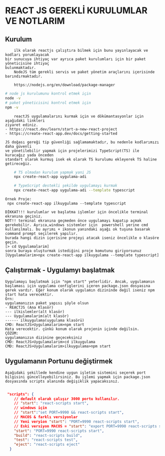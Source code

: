 # REACT JS GEREKLİ KURULUMLAR VE NOTLARIM

## Kurulum

        ilk olarak reactjs çalıştıra bilmek için bunu yayınlayacak ve kodları yorumlayacak
    bir sunucuya ihtiyaç var ayrıca paket kurulumları için bir paket yöneticisine ihtiyaç
    bulunmaktadır.
        NodeJS tüm gerekli servis ve paket yönetim araçlarını içerisinde barındırmaktadır.
```link
    https://nodejs.org/en/download/package-manager
```

```bash
# node js kurulumunu kontrol etmek için 
node -v
# paket yöneticisini kontrol etmek için
npm -v
```

        reactJS uygulamalarını kurmak için ve dökümantasyonlar için aşağıdaki linkleri 
    ziyaret ediniz.
    - https://react.dev/learn/start-a-new-react-project
    - https://create-react-app.dev/docs/getting-started

    JS doğası gereği tip güvenliği sağlamamaktadır, bu nedenle kodlarımızı daha güvenli 
    ve yönetilebilir yapmak için projelerimizi TypeScript(TS) ile kuracağız yada önceden 
    standart olarak kurmuş isek ek olarak TS kurulumu ekleyerek TS haline getireceğiz.

```bash
    # TS olmadan kurulum yapmak yani JS
    npx create-react-app uygulama-adi
```

```bash
    # TypeScript destekli şekilde uygulamayı kurmak
    npx create-react-app uygulama-adi --template typescript
```

    Örnek Proje:
     npx create-react-app ilkuygulama --template typescript

    DİKKAT!!! kurulumlar ve başlatma işlemler için öncelikle terminal ekranına geçiniz. 
    NOT!! terminal ekranına geçmeden önce uygulamayı kapatıp açmak gerekebilir. Ayrıca,windows sistemler için  powershell yerine cmd kullanılmalı. bu ayrımı + ikonun yanındaki aşağı ok tuşuna basarak command prompt seçilerek yapılır.
    burada hangi dizin içerisine projeyi atacak iseniz öncelikle o klasöre geçin.
    [> cd Uygulamalarim]
    sonra buraya oluşturmak istediğini proje komutunu giriyorsunuz
    [Uygulamalarim>npx create-react-app ilkuygulama --template typescript]

## Çalıştırmak - Uygulamyı başlatmak

    Uygulamayı başlatmak için "npm start" yeterlidir. Ancak, uygulamanın başlaması için uygulama configlerini içeren package.json dosyasına gerek vardır. Eğer konum olarak uygulamın dizininde değil iseniz npm start hata verecektir.
    Örn:
    uygulamanızın paket yapısı şöyle olsun
    - REACTJS (Ana Klasör)
    --- ilkislemler(alt klasör)
    --- Uygulamalarim(alt klasör)
    ------ ilkuygulama(uygulama klasörü)
    CMD: ReactJS>Uygulamalarim>npm start
    Hata verecektir. çünkü konum olarak projenin içinde değilsin.
    ÇÖZÜM:
    uygulamanızın dizinine geçeceksiniz
    CMD: ReactJS>Uygulamalarim>cd ilkuygulama
    CMD: ReactJS>Uygulamalarim>ilkuygulama>npm start

## Uygulamanın Portunu değiştirmek

    Aşağıdaki şekillede kendine uygun işletim sistemini seçerek port bilgisini güncelleyebilirsiniz. Bu işlemi yapmak için package.json dosyasında scripts alanında değişiklik yapacaksınız.

```json

 "scripts": {
    // default olarak çalışır 3000 portu kullanılır.
    // "start": "react-scripts start",
    // windows için
    // "start":"set PORT=9990 && react-scripts start",
    // MACOS & farklı versiyonlar
    // Yeni veryion "start": "PORT=9990 react-scripts start",
    // Eski versiyon MACOS = "start": "export PORT=9990 react-scripts start",
    "start": "PORT=9990 react-scripts start",
    "build": "react-scripts build",
    "test": "react-scripts test",
    "eject": "react-scripts eject"
  }

```

